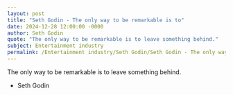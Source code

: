 ```yaml
---
layout: post
title: "Seth Godin - The only way to be remarkable is to"
date: 2024-12-28 12:00:00 -0000
author: Seth Godin
quote: "The only way to be remarkable is to leave something behind."
subject: Entertainment industry
permalink: /Entertainment industry/Seth Godin/Seth Godin - The only way to be remarkable is to
---
```


The only way to be remarkable is to leave something behind.

- Seth Godin
